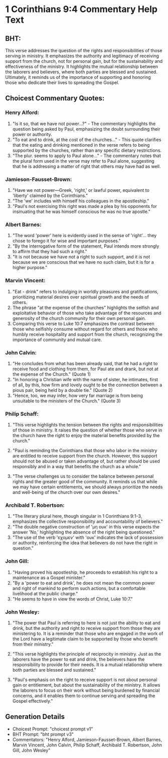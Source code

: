 # 1 Corinthians 9:4 Commentary Help Text

## BHT:
This verse addresses the question of the rights and responsibilities of those serving in ministry. It emphasizes the authority and legitimacy of receiving support from the church, not for personal gain, but for the sustainability and effectiveness of the ministry. It highlights the mutual relationship between the laborers and believers, where both parties are blessed and sustained. Ultimately, it reminds us of the importance of supporting and honoring those who dedicate their lives to spreading the Gospel.

## Choicest Commentary Quotes:
### Henry Alford:
1. "Is it so, that we have not power...?" - The commentary highlights the question being asked by Paul, emphasizing the doubt surrounding their power or authority.
2. "To eat and to drink, at the cost of the churches..." - This quote clarifies that the eating and drinking mentioned in the verse refers to being supported by the churches, rather than any specific dietary restrictions.
3. "The plur. seems to apply to Paul alone..." - The commentary notes that the plural form used in the verse may refer to Paul alone, suggesting that he is addressing a matter of right that others may have had as well.

### Jamieson-Fausset-Brown:
1. "Have we not power—Greek, 'right,' or lawful power, equivalent to 'liberty' claimed by the Corinthians."
2. "The 'we' includes with himself his colleagues in the apostleship."
3. "Paul's not exercising this right was made a plea by his opponents for insinuating that he was himself conscious he was no true apostle."

### Albert Barnes:
1. "The word 'power' here is evidently used in the sense of 'right'... they chose to forego it for wise and important purposes." 
2. "By the interrogative form of the statement, Paul intends more strongly to affirm that they had such a right." 
3. "It is not because we have not a right to such support, and it is not because we are conscious that we have no such claim, but it is for a higher purpose."

### Marvin Vincent:
1. "Eat - drink" refers to indulging in worldly pleasures and gratifications, prioritizing material desires over spiritual growth and the needs of others.
2. The phrase "at the expense of the churches" highlights the selfish and exploitative behavior of those who take advantage of the resources and generosity of the church community for their own personal gain.
3. Comparing this verse to Luke 10:7 emphasizes the contrast between those who selfishly consume without regard for others and those who humbly receive hospitality and support from the church, recognizing the importance of community and mutual care.

### John Calvin:
1. "He concludes from what has been already said, that he had a right to receive food and clothing from them, for Paul ate and drank, but not at the expense of the Church." (Quote 1)
2. "In honoring a Christian wife with the name of sister, he intimates, first of all, by this, how firm and lovely ought to be the connection between a pious pair, being held by a double tie." (Quote 2)
3. "Hence, too, we may infer, how very far marriage is from being unsuitable to the ministers of the Church." (Quote 3)

### Philip Schaff:
1. "This verse highlights the tension between the rights and responsibilities of those in ministry. It raises the question of whether those who serve in the church have the right to enjoy the material benefits provided by the church." 

2. "Paul is reminding the Corinthians that those who labor in the ministry are entitled to receive support from the church. However, this support should not be abused or taken advantage of, but rather should be used responsibly and in a way that benefits the church as a whole." 

3. "The verse challenges us to consider the balance between personal rights and the greater good of the community. It reminds us that while we may have certain entitlements, we should always prioritize the needs and well-being of the church over our own desires."

### Archibald T. Robertson:
1. "The literary plural here, though singular in 1 Corinthians 9:1-3, emphasizes the collective responsibility and accountability of believers."
2. "The double negative construction of 'μη ουκ' in this verse expects the answer 'No,' highlighting the absence of the right being questioned."
3. "The use of the verb 'εχομεν' with 'ουκ' indicates the lack of possession or authority, reinforcing the idea that believers do not have the right in question."

### John Gill:
1. "Having proved his apostleship, he proceeds to establish his right to a maintenance as a Gospel minister."
2. "By a 'power to eat and drink', he does not mean the common power and right of mankind to perform such actions, but a comfortable livelihood at the public charge."
3. "He seems to have in view the words of Christ, Luke 10:7."

### John Wesley:
1. "The power that Paul is referring to here is not just the ability to eat and drink, but the authority and right to receive support from those they are ministering to. It is a reminder that those who are engaged in the work of the Lord have a legitimate claim to be supported by those who benefit from their ministry."

2. "This verse highlights the principle of reciprocity in ministry. Just as the laborers have the power to eat and drink, the believers have the responsibility to provide for their needs. It is a mutual relationship where both parties are blessed and sustained."

3. "Paul's emphasis on the right to receive support is not about personal gain or entitlement, but about the sustainability of the ministry. It allows the laborers to focus on their work without being burdened by financial concerns, and it enables them to continue serving and spreading the Gospel effectively."


## Generation Details
- Choicest Prompt: "choicest prompt v1"
- BHT Prompt: "bht prompt v3"
- Commentators: "Henry Alford, Jamieson-Fausset-Brown, Albert Barnes, Marvin Vincent, John Calvin, Philip Schaff, Archibald T. Robertson, John Gill, John Wesley"

